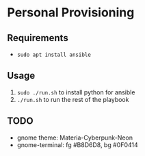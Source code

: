 # Personal Provisioning

## Requirements
- `sudo apt install ansible`

## Usage
1. `sudo ./run.sh` to install python for ansible
2. `./run.sh` to run the rest of the playbook

## TODO
- gnome theme: Materia-Cyberpunk-Neon
- gnome-terminal: fg #B8D6D8, bg #0F0414
